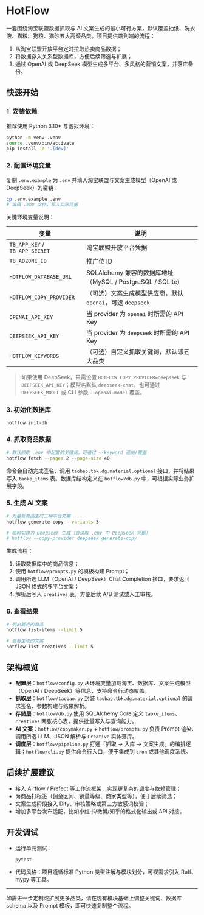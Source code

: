 # HotFlow

一套围绕淘宝联盟数据抓取与 AI 文案生成的最小可行方案，默认覆盖抽纸、洗衣液、猫粮、狗粮、猫砂五大高频品类。项目提供端到端的流程：

1. 从淘宝联盟开放平台定时拉取热卖商品数据；
2. 将数据存入关系型数据库，方便后续筛选与扩展；
3. 通过 OpenAI 或 DeepSeek 模型生成多平台、多风格的营销文案，并落库备份。

## 快速开始

### 1. 安装依赖

推荐使用 Python 3.10+ 与虚拟环境：

```bash
python -m venv .venv
source .venv/bin/activate
pip install -e '.[dev]'
```

### 2. 配置环境变量

复制 `.env.example` 为 `.env` 并填入淘宝联盟与文案生成模型（OpenAI 或 DeepSeek）的密钥：

```bash
cp .env.example .env
# 编辑 .env 文件，写入实际凭据
```

关键环境变量说明：

| 变量 | 说明 |
| --- | --- |
| `TB_APP_KEY` / `TB_APP_SECRET` | 淘宝联盟开放平台凭据 |
| `TB_ADZONE_ID` | 推广位 ID |
| `HOTFLOW_DATABASE_URL` | SQLAlchemy 兼容的数据库地址（MySQL / PostgreSQL / SQLite） |
| `HOTFLOW_COPY_PROVIDER` | （可选）文案生成模型供应商，默认 `openai`，可选 `deepseek` |
| `OPENAI_API_KEY` | 当 provider 为 `openai` 时所需的 API Key |
| `DEEPSEEK_API_KEY` | 当 provider 为 `deepseek` 时所需的 API Key |
| `HOTFLOW_KEYWORDS` | （可选）自定义抓取关键词，默认即五大品类 |

> 如果使用 DeepSeek，只需设置 `HOTFLOW_COPY_PROVIDER=deepseek` 与 `DEEPSEEK_API_KEY`；模型名默认 `deepseek-chat`，也可通过 `DEEPSEEK_MODEL` 或 CLI 参数 `--openai-model` 覆盖。

### 3. 初始化数据库

```bash
hotflow init-db
```

### 4. 抓取商品数据

```bash
# 默认抓取 .env 中配置的关键词，可通过 --keyword 追加/覆盖
hotflow fetch --pages 2 --page-size 40
```

命令会自动完成签名、调用 `taobao.tbk.dg.material.optional` 接口，并将结果写入 `taoke_items` 表。数据库结构定义在 `hotflow/db.py` 中，可根据实际业务扩展字段。

### 5. 生成 AI 文案

```bash
# 为最新商品生成三种平台文案
hotflow generate-copy --variants 3

# 临时切换为 DeepSeek 生成（会读取 .env 中 DeepSeek 凭据）
# hotflow --copy-provider deepseek generate-copy
```

生成流程：

1. 读取数据库中的商品信息；
2. 使用 `hotflow/prompts.py` 的模板构建 Prompt；
3. 调用所选 LLM（OpenAI / DeepSeek）Chat Completion 接口，要求返回 JSON 格式的多平台文案；
4. 解析后写入 `creatives` 表，方便后续 A/B 测试或人工审核。

### 6. 查看结果

```bash
# 列出最近的商品
hotflow list-items --limit 5

# 查看生成的文案
hotflow list-creatives --limit 5
```

## 架构概览

- **配置层**：`hotflow/config.py` 从环境变量加载淘宝、数据库、文案生成模型（OpenAI / DeepSeek）等信息，支持命令行动态覆盖。
- **抓取层**：`hotflow/taobao.py` 封装 `taobao.tbk.dg.material.optional` 的请求签名、参数构建与结果解析。
- **存储层**：`hotflow/db.py` 使用 SQLAlchemy Core 定义 `taoke_items`、`creatives` 两张核心表，提供批量写入与查询能力。
- **AI 文案**：`hotflow/copymaker.py` + `hotflow/prompts.py` 负责 Prompt 渲染、调用所选 LLM、JSON 解析与 `Creative` 实体落库。
- **调度层**：`hotflow/pipeline.py` 打通「抓取 → 入库 → 文案生成」的编排逻辑；`hotflow/cli.py` 提供命令行入口，便于集成到 `cron` 或其他调度系统。

## 后续扩展建议

- 接入 Airflow / Prefect 等工作流框架，实现更复杂的调度与依赖管理；
- 为商品打标签（佣金区间、销量等级、商家类型等），便于后续筛选；
- 文案生成阶段接入 Dify、审核策略或第三方敏感词校验；
- 增加多平台发布适配，比如小红书/微博/知乎的格式化输出或 API 对接。

## 开发调试

- 运行单元测试：

  ```bash
  pytest
  ```

- 代码风格：项目遵循标准 Python 类型注解与模块划分，可视需求引入 Ruff、mypy 等工具。

---

如需进一步定制或扩展更多品类，请在现有模块基础上调整关键词、数据库 schema 以及 Prompt 模板，即可快速复制整个流程。

